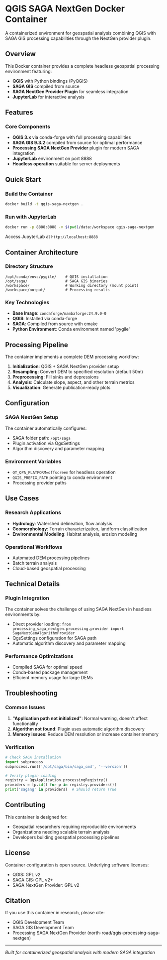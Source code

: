 # QGIS SAGA NextGen Docker Container

A containerized environment for geospatial analysis combining QGIS with SAGA GIS processing capabilities through the NextGen provider plugin.

## Overview

This Docker container provides a complete headless geospatial processing environment featuring:
- **QGIS** with Python bindings (PyQGIS)
- **SAGA GIS** compiled from source
- **SAGA NextGen Provider Plugin** for seamless integration
- **JupyterLab** for interactive analysis

## Features

### Core Components
- **QGIS 3.x** via conda-forge with full processing capabilities
- **SAGA GIS 9.3.2** compiled from source for optimal performance
- **Processing SAGA NextGen Provider** plugin for modern SAGA integration
- **JupyterLab** environment on port 8888
- **Headless operation** suitable for server deployments


## Quick Start

### Build the Container
```bash
docker build -t qgis-saga-nextgen .
```

### Run with JupyterLab
```bash
docker run -p 8888:8888 -v $(pwd)/data:/workspace qgis-saga-nextgen
```

Access JupyterLab at `http://localhost:8888`


## Container Architecture

### Directory Structure
```
/opt/conda/envs/pygile/    # QGIS installation
/opt/saga/                 # SAGA GIS binaries
/workspace/                # Working directory (mount point)
/workspace/output/         # Processing results
```

### Key Technologies
- **Base Image**: `condaforge/mambaforge:24.9.0-0`
- **QGIS**: Installed via conda-forge
- **SAGA**: Compiled from source with cmake
- **Python Environment**: Conda environment named 'pygile'

## Processing Pipeline

The container implements a complete DEM processing workflow:

1. **Initialization**: QGIS + SAGA NextGen provider setup
2. **Resampling**: Convert DEM to specified resolution (default 50m)
3. **Preprocessing**: Fill sinks and depressions
4. **Analysis**: Calculate slope, aspect, and other terrain metrics
5. **Visualization**: Generate publication-ready plots

## Configuration

### SAGA NextGen Setup
The container automatically configures:
- SAGA folder path: `/opt/saga`
- Plugin activation via QgsSettings
- Algorithm discovery and parameter mapping

### Environment Variables
- `QT_QPA_PLATFORM=offscreen` for headless operation
- `QGIS_PREFIX_PATH` pointing to conda environment
- Processing provider paths

## Use Cases

### Research Applications
- **Hydrology**: Watershed delineation, flow analysis
- **Geomorphology**: Terrain characterization, landform classification
- **Environmental Modeling**: Habitat analysis, erosion modeling

### Operational Workflows
- Automated DEM processing pipelines
- Batch terrain analysis
- Cloud-based geospatial processing

## Technical Details

### Plugin Integration
The container solves the challenge of using SAGA NextGen in headless environments by:
- Direct provider loading: `from processing_saga_nextgen.processing.provider import SagaNextGenAlgorithmProvider`
- QgsSettings configuration for SAGA path
- Automatic algorithm discovery and parameter mapping

### Performance Optimizations
- Compiled SAGA for optimal speed
- Conda-based package management
- Efficient memory usage for large DEMs

## Troubleshooting

### Common Issues
1. **"Application path not initialized"**: Normal warning, doesn't affect functionality
2. **Algorithm not found**: Plugin uses automatic algorithm discovery
3. **Memory issues**: Reduce DEM resolution or increase container memory

### Verification
```python
# Check SAGA installation
import subprocess
subprocess.run(['/opt/saga/bin/saga_cmd', '--version'])

# Verify plugin loading
registry = QgsApplication.processingRegistry()
providers = [p.id() for p in registry.providers()]
print('sagang' in providers)  # Should return True
```

## Contributing

This container is designed for:
- Geospatial researchers requiring reproducible environments
- Organizations needing scalable terrain analysis
- Developers building geospatial processing pipelines

## License

Container configuration is open source. Underlying software licenses:
- QGIS: GPL v2
- SAGA GIS: GPL v2+
- SAGA NextGen Provider: GPL v2

## Citation

If you use this container in research, please cite:
- QGIS Development Team
- SAGA GIS Development Team
- Processing SAGA NextGen Provider (north-road/qgis-processing-saga-nextgen)

---

*Built for containerized geospatial analysis with modern SAGA integration*
